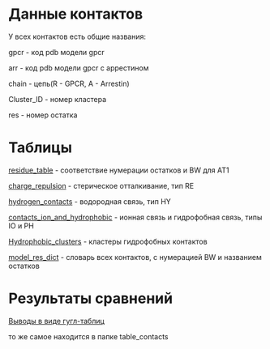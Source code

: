 # Данные контактов

У всех контактов есть общие названия:

gpcr - код pdb модели gpcr

arr - код pdb модели gpcr с аррестином

chain - цепь(R - GPCR, A - Arrestin)

Cluster_ID - номер кластера

res - номер остатка

# Таблицы

[residue_table](residue_table.csv) - соответствие нумерации остатков и BW для AT1

[charge_repulsion](charge_repulsion.csv) - стерическое отталкивание, тип RE

[hydrogen_contacts](hydrogen_contacts.csv) - водородная связь, тип HY

[contacts_ion_and_hydrophobic](contacts_ion_and_hydrophobic.csv) - ионная связь и гидрофобная связь, типы IO и PH

[Hydrophobic_clusters](Hydrophobic_clusters.csv) - кластеры гидрофобных контактов

[model_res_dict](model_res_dict.csv) - словарь всех контактов, с нумерацией BW и названием остатков

# Результаты сравнений

[Выводы в виде гугл-таблиц](https://docs.google.com/spreadsheets/d/1L1MlA4oMD3fFyFkOCLfuvf_NeLEc56trNp_TIMIycVA/edit#gid=0)

то же самое находится в папке table_contacts
